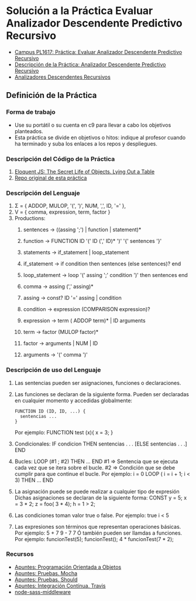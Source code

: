 # Solución a la Práctica Evaluar Analizador Descendente Predictivo Recursivo

* [Campus PL1617: Práctica: Evaluar Analizador Descendente Predictivo Recursivo](https://campusvirtual.ull.es/1617/mod/assign/view.php?id=195888)
* [Descripción de la Práctica: Analizador Descendente Predictivo Recursivo](http://crguezl.github.io/pl-html/node26.html)
* [Analizadores Descendentes Recursivos](https://casianorodriguezleon.gitbooks.io/ull-esit-1617/content/apuntes/parsing/recursivodescendente/)

## Definición de la Práctica

### Forma de trabajo

* Use su portátil o su cuenta en c9 para llevar a cabo los objetivos planteados.
* Esta práctica se divide en objetivos o hitos:  indique al profesor  cuando ha terminado y suba los enlaces a los repos y despliegues.

### Descripción del Código de la Práctica

1. [Eloquent JS: The Secret Life of Objects. Lying Out a Table](http://eloquentjavascript.net/06_object.html##h_36C2FHHi44)
2. [Repo original de esta práctica](https://github.com/ULL-ESIT-DSI-1617/oop-eloquentjs-example)

### Descripción del Lenguaje

1.  Σ = { ADDOP, MULOP, '(', ')', NUM, ',', ID, '=' },
2.  V = {  comma, expression, term, factor }
3.  Productions:
    1.  sentences       → ((assing ';') | function | statement)*
    2.  function        → FUNCTION ID '(' ID (',' ID)* ')' '{' sentences '}'
    3.  statements      → if_statement | loop_statement

    4. if_statement     → if condition then sentences (else sentences)? end
    5. loop_statement   → loop '(' assing ';' condition ')' then sentences end

    6.  comma           → assing (',' assing)*
    7.  assing          → const? ID '=' assing | condition
    8.  condition       → expression (COMPARISON expression)?
    9.  expression      → term ( ADDOP term)* | ID arguments
    10. term            → factor (MULOP factor)*
    11. factor          → arguments | NUM | ID
    12. arguments       → '(' comma ')'

### Descripción de uso del Lenguaje

1. Las sentencias pueden ser asignaciones, funciones o declaraciones.
2. Las funciones se declaran de la siguiente forma. Pueden ser declaradas en cualquier momento y accedidas globalmente:

       FUNCTION ID (ID, ID, ...) {
         sentencias ...
       }

   Por ejemplo:
       FUNCTION test (x){
         x = 3;
       }
4. Condicionales:
       IF condicion THEN
       sentencias . . .
       [ELSE
       sentencias . . .]
       END
5. Bucles:
       LOOP (#1 ; #2) THEN
         ...
       END
       #1 => Sentencia que se ejecuta cada vez que se itera sobre el bucle.
       #2 => Condición que se debe cumplir para que continue el bucle.
   Por ejemplo:
       i = 0
       LOOP ( i = i + 1; i < 3) THEN
         ...
       END
7. La asignación puede se puede realizar a cualquier tipo de expresión
   Dichas asignaciones se declaran de la siguiente forma:
       CONST y = 5;
       x = 3 * 2;
       z = foo( 3 * 4);
       h = 1 > 2;
8. Las condiciones toman valor true o false.
   Por ejemplo:
       true
       i < 5
9. Las expresiones son términos que representan operaciones básicas.
   Por ejemplo:
      5 + 7
      9 - 7
      7
   Ó también pueden ser llamdas a funciones.
   Por ejemplo:
        funcionTest(5);
        funcionTest();
        4 * funcionTest(7 * 2);

### Recursos

* [Apuntes: Programación Orientada a Objetos](https://casianorodriguezleon.gitbooks.io/ull-esit-1617/content/apuntes/oop/)
* [Apuntes: Pruebas. Mocha](https://casianorodriguezleon.gitbooks.io/ull-esit-1617/content/apuntes/pruebas/mocha.html)
* [Apuntes: Pruebas. Should](https://casianorodriguezleon.gitbooks.io/ull-esit-1617/content/apuntes/pruebas/mocha.html#shouldl)
* [Apuntes: Integración Contínua. Travis](https://casianorodriguezleon.gitbooks.io/ull-esit-1617/content/apuntes/pruebas/travis.html)
* [node-sass-middleware](https://github.com/sass/node-sass-middleware/blob/master/README.md)
